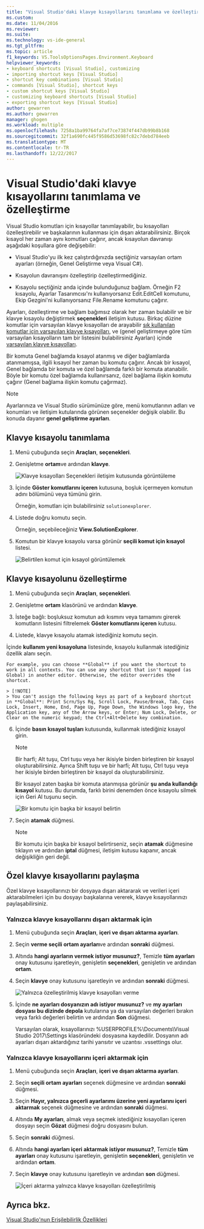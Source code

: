 ```yaml
---
title: "Visual Studio'daki klavye kısayollarını tanımlama ve özelleştirme | Microsoft Docs"
ms.custom: 
ms.date: 11/04/2016
ms.reviewer: 
ms.suite: 
ms.technology: vs-ide-general
ms.tgt_pltfrm: 
ms.topic: article
f1_keywords: VS.ToolsOptionsPages.Environment.Keyboard
helpviewer_keywords:
- keyboard shortcuts [Visual Studio], customizing
- importing shortcut keys [Visual Studio]
- shortcut key combinations [Visual Studio]
- commands [Visual Studio], shortcut keys
- custom shortcut keys [Visual Studio]
- customizing keyboard shortcuts [Visual Studio]
- exporting shortcut keys [Visual Studio]
author: gewarren
ms.author: gewarren
manager: ghogen
ms.workload: multiple
ms.openlocfilehash: 7258a1ba99764fa7af7ce73874f447db99b8b168
ms.sourcegitcommit: 32f1a690fc445f9586d53698fc82c7debd784eeb
ms.translationtype: MT
ms.contentlocale: tr-TR
ms.lasthandoff: 12/22/2017
---
```

# <a name="identifying-and-customizing-keyboard-shortcuts-in-visual-studio"></a>Visual Studio'daki klavye kısayollarını tanımlama ve özelleştirme

Visual Studio komutları için kısayollar tanımlayabilir, bu kısayolları özelleştirebilir ve başkalarının kullanması için dışarı aktarabilirsiniz. Birçok kısayol her zaman aynı komutları çağırır, ancak kısayolun davranışı aşağıdaki koşullara göre değişebilir:

- Visual Studio'yu ilk kez çalıştırdığınızda seçtiğiniz varsayılan ortam ayarları (örneğin, Genel Geliştirme veya Visual C#).

- Kısayolun davranışını özelleştirip özelleştirmediğiniz.

- Kısayolu seçtiğiniz anda içinde bulunduğunuz bağlam. Örneğin F2 kısayolu, Ayarlar Tasarımcısı'nı kullanıyorsanız Edit.EditCell komutunu, Ekip Gezgini'ni kullanıyorsanız File.Rename komutunu çağırır.

Ayarları, özelleştirme ve bağlam bağımsız olarak her zaman bulabilir ve bir klavye kısayolu değiştirmek **seçenekleri** iletişim kutusu. Birkaç düzine komutlar için varsayılan klavye kısayolları de arayabilir [sık kullanılan komutlar için varsayılan klavye kısayolları](../ide/default-keyboard-shortcuts-for-frequently-used-commands-in-visual-studio.md), ve (genel geliştirmeye göre tüm varsayılan kısayolların tam bir listesini bulabilirsiniz Ayarları) içinde [varsayılan klavye kısayolları](../ide/default-keyboard-shortcuts-in-visual-studio.md).

Bir komuta Genel bağlamda kısayol atanmış ve diğer bağlamlarda atanmamışsa, ilgili kısayol her zaman bu komutu çağırır. Ancak bir kısayol, Genel bağlamda bir komuta ve özel bağlamda farklı bir komuta atanabilir. Böyle bir komutu özel bağlamda kullanırsanız, özel bağlama ilişkin komutu çağırır (Genel bağlama ilişkin komutu çağırmaz).

> [!NOTE]
> Ayarlarınıza ve Visual Studio sürümünüze göre, menü komutlarının adları ve konumları ve iletişim kutularında görünen seçenekler değişik olabilir. Bu konuda dayanır **genel geliştirme ayarları**.

## <a name="identifying-a-keyboard-shortcut"></a>Klavye kısayolu tanımlama

1. Menü çubuğunda seçin **Araçları**, **seçenekleri**.

2. Genişletme **ortam**ve ardından **klavye**.

   ![Klavye kısayolları Seçenekleri iletişim kutusunda görüntüleme](../ide/media/optionskeyboard.png "OptionsKeyboard")

3. İçinde **Göster komutlarını içeren** kutusuna, boşluk içermeyen komutun adını bölümünü veya tümünü girin.

   Örneğin, komutları için bulabilirsiniz `solutionexplorer`.

4. Listede doğru komutu seçin.

    Örneğin, seçebileceğiniz **View.SolutionExplorer**.

5. Komutun bir klavye kısayolu varsa görünür **seçili komut için kısayol** listesi.

   ![Belirtilen komut için kısayol görüntülemek](../ide/media/viewshortcut.png "ViewShortcut")

## <a name="customizing-a-keyboard-shortcut"></a>Klavye kısayolunu özelleştirme

1. Menü çubuğunda seçin **Araçları**, **seçenekleri**.

2. Genişletme **ortam** klasörünü ve ardından **klavye**.

3. İsteğe bağlı: boşluksuz komutun adı kısmını veya tamamını girerek komutların listesini filtrelemek **Göster komutlarını içeren** kutusu.

4. Listede, klavye kısayolu atamak istediğiniz komutu seçin.

İçinde **kullanım yeni kısayoluna** listesinde, kısayolu kullanmak istediğiniz özellik alanı seçin.

    For example, you can choose **Global** if you want the shortcut to work in all contexts. You can use any shortcut that isn't mapped (as Global) in another editor. Otherwise, the editor overrides the shortcut.

    > [!NOTE]
    > You can't assign the following keys as part of a keyboard shortcut in **Global**: Print Scrn/Sys Rq, Scroll Lock, Pause/Break, Tab, Caps Lock, Insert, Home, End, Page Up, Page Down, the Windows logo key, the Application key, any of the Arrow keys, or Enter; Num Lock, Delete, or Clear on the numeric keypad; the Ctrl+Alt+Delete key combination.

6. İçinde **basın kısayol tuşları** kutusunda, kullanmak istediğiniz kısayol girin.

    > [!NOTE]
    > Bir harfi; Alt tuşu, Ctrl tuşu veya her ikisiyle birden birleştiren bir kısayol oluşturabilirsiniz. Ayrıca Shift tuşu ve bir harfi; Alt tuşu, Ctrl tuşu veya her ikisiyle birden birleştiren bir kısayol da oluşturabilirsiniz.

     Bir kısayol zaten başka bir komuta atanmışsa görünür **şu anda kullandığı kısayol** kutusu. Bu durumda, farklı birini denemden önce kısayolu silmek için Geri Al tuşunu seçin.

    ![Bir komutu için başka bir kısayol belirtin](../ide/media/reassignshortcut.png "ReassignShortcut")

7. Seçin **atamak** düğmesi.

    > [!NOTE]
    > Bir komutu için başka bir kısayol belirtirseniz, seçin **atamak** düğmesine tıklayın ve ardından **iptal** düğmesi, iletişim kutusu kapanır, ancak değişikliğin geri değil.

## <a name="sharing-custom-keyboard-shortcuts"></a>Özel klavye kısayollarını paylaşma

Özel klavye kısayollarınızı bir dosyaya dışarı aktararak ve verileri içeri aktarabilmeleri için bu dosyayı başkalarına vererek, klavye kısayollarınızı paylaşabilirsiniz.

### <a name="to-export-only-keyboard-shortcuts"></a>Yalnızca klavye kısayollarını dışarı aktarmak için

1. Menü çubuğunda seçin **Araçları**, **içeri ve dışarı aktarma ayarları**.

2. Seçin **verme seçili ortam ayarları**ve ardından **sonraki** düğmesi.

3. Altında **hangi ayarların vermek istiyor musunuz?**, Temizle **tüm ayarları** onay kutusunu işaretleyin, genişletin **seçenekleri**, genişletin ve ardından **ortam**.

4. Seçin **klavye** onay kutusunu işaretleyin ve ardından **sonraki** düğmesi.

    ![Yalnızca özelleştirilmiş klavye kısayolları verme](../ide/media/exportshortcuts.png "ExportShortcuts")

5. İçinde **ne ayarları dosyanızın adı istiyor musunuz?** ve **my ayarları dosyası bu dizinde depola** kutularına ya da varsayılan değerleri bırakın veya farklı değerleri belirtin ve ardından  **Son** düğmesi.

    Varsayılan olarak, kısayollarınızı %USERPROFILE%\Documents\Visual Studio 2017\Settings klasöründeki dosyasına kaydedilir. Dosyanın adı ayarları dışarı aktardığınız tarihi yansıtır ve uzantısı .vssettings olur.

### <a name="to-import-only-keyboard-shortcuts"></a>Yalnızca klavye kısayollarını içeri aktarmak için

1. Menü çubuğunda seçin **Araçları**, **içeri ve dışarı aktarma ayarları**.

2. Seçin **seçili ortam ayarları** seçenek düğmesine ve ardından **sonraki** düğmesi.

3. Seçin **Hayır, yalnızca geçerli ayarlarımı üzerine yeni ayarlarını içeri aktarmak** seçenek düğmesine ve ardından **sonraki** düğmesi.

4. Altında **My ayarları**, almak veya seçmek istediğiniz kısayolları içeren dosyayı seçin **Gözat** düğmesi doğru dosyasını bulun.

5. Seçin **sonraki** düğmesi.

6.  Altında **hangi ayarları içeri aktarmak istiyor musunuz?**, Temizle **tüm ayarları** onay kutusunu işaretleyin, genişletin **seçenekleri**, genişletin ve ardından **ortam**.

7. Seçin **klavye** onay kutusunu işaretleyin ve ardından **son** düğmesi.

    ![İçeri aktarma yalnızca klavye kısayolları özelleştirilmiş](../ide/media/importshortcuts.png "ImportShortcuts")

## <a name="see-also"></a>Ayrıca bkz.

[Visual Studio'nun Erişilebilirlik Özellikleri](../ide/reference/accessibility-features-of-visual-studio.md)